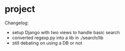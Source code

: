 # project

Changelog:
* setup Django with two views to handle basic search
* converted regexp.py into a lib in ./search/lib
* still debating on using a DB or not
